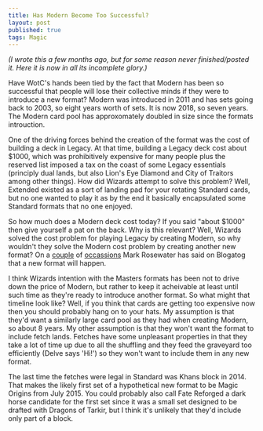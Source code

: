 ```yaml
---
title: Has Modern Become Too Successful?
layout: post
published: true
tags: Magic
---
```


_(I wrote this a few months ago, but for some reason never finished/posted it.  Here it is now in all its incomplete glory.)_

Have WotC's hands been tied by the fact that Modern has been so successful that people will lose their collective minds if they were to introduce a new format?  Modern was introduced in 2011 and has sets going back to 2003, so eight years worth of sets.  It is now 2018, so seven years.  The Modern card pool has approxomately doubled in size since the formats introuction.

One of the driving forces behind the creation of the format was the cost of building a deck in Legacy.  At that time, building a Legacy deck cost about $1000, which was prohibitively expensive for many people plus the reserved list imposed a tax on the coast of some Legacy essentials (principly dual lands, but also Lion's Eye Diamond and City of Traitors among other things).  How did Wizards attempt to solve this problem?  Well, Extended existed as a sort of landing pad for your rotating Standard cards, but no one wanted to play it as by the end it basically encapsulated some Standard formats that no one enjoyed.

So how much does a Modern deck cost today?  If you said "about $1000" then give yourself a pat on the back.  Why is this relevant?  Well, Wizards solved the cost problem for playing Legacy by creating Modern, so why wouldn't they solve the Modern cost problem by creating another new format?  On a [couple](http://markrosewater.tumblr.com/post/133615190288/whenif-new-constructed-format) of [occassions](http://markrosewater.tumblr.com/post/148004395518/can-you-envision-creating-a-new-nonrotating) Mark Rosewater has said on Blogatog that a new format will happen.

I think Wizards intention with the Masters formats has been not to drive down the price of Modern, but rather to keep it acheivable at least until such time as they're ready to introduce another format.  So what might that timeline look like?  Well, if you think that cards are getting too expensive now then you should probably hang on to your hats.  My assumption is that they'd want a similarly large card pool as they had when creating Modern, so about 8 years.  My other assumption is that they won't want the format to include fetch lands.  Fetches have some unpleasant properties in that they take a lot of time up due to all the shuffling and they feed the graveyard too efficiently (Delve says 'Hi!') so they won't want to include them in any new format.

The last time the fetches were legal in Standard was Khans block in 2014.  That makes the likely first set of a hypothetical new format to be Magic Origins from July 2015.  You could probably also call Fate Reforged a dark horse candidate for the first set since it was a small set designed to be drafted with Dragons of Tarkir, but I think it's unlikely that they'd include only part of a block.
